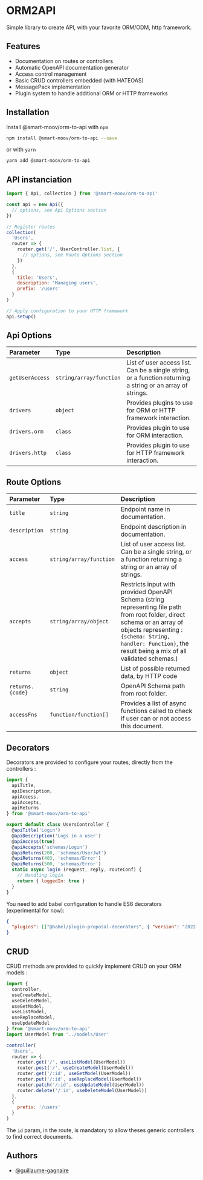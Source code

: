 # ORM2API

Simple library to create API, with your favorite ORM/ODM, http framework.

## Features

- Documentation on routes or controllers
- Automatic OpenAPI documentation generator
- Access control management
- Basic CRUD controllers embedded (with HATEOAS)
- MessagePack implementation
- Plugin system to handle additional ORM or HTTP frameworks

## Installation

Install @smart-moov/orm-to-api with `npm`

```bash
npm install @smart-moov/orm-to-api --save
```

or with `yarn`

```bash
yarn add @smart-moov/orm-to-api
```

## API instanciation

```js
import { Api, collection } from '@smart-moov/orm-to-api'

const api = new Api({
  // options, see Api Options section
})

// Register routes
collection(
  'Users',
  router => {
    router.get('/', UserController.list, {
      // options, see Route Options section
    })
  },
  {
    title: 'Users',
    description: 'Managing users',
    prefix: '/users'
  }
)

// Apply configuration to your HTTP framework
api.setup()
```

## Api Options

| Parameter       | Type                    | Description                                                                                                |
| :-------------- | :---------------------- | :--------------------------------------------------------------------------------------------------------- |
| `getUserAccess` | `string/array/function` | List of user access list. Can be a single string, or a function returning a string or an array of strings. |
| `drivers`       | `object`                | Provides plugins to use for ORM or HTTP framework interaction.                                             |
| `drivers.orm`   | `class`                 | Provides plugin to use for ORM interaction.                                                                |
| `drivers.http`  | `class`                 | Provides plugin to use for HTTP framework interaction.                                                     |

## Route Options

| Parameter        | Type                    | Description                                                                                                                                                                                                                                |
| :--------------- | :---------------------- | :----------------------------------------------------------------------------------------------------------------------------------------------------------------------------------------------------------------------------------------- |
| `title`          | `string`                | Endpoint name in documentation.                                                                                                                                                                                                            |
| `description`    | `string`                | Endpoint description in documentation.                                                                                                                                                                                                     |
| `access`         | `string/array/function` | List of user access list. Can be a single string, or a function returning a string or an array of strings.                                                                                                                                 |
| `accepts`        | `string/array/object`   | Restricts input with provided OpenAPI Schema (string representing file path from root folder, direct schema or an array of objects representing : `{schema: String, handler: Function}`, the result being a mix of all validated schemas.) |
| `returns`        | `object`                | List of possible returned data, by HTTP code                                                                                                                                                                                               |
| `returns.{code}` | `string`                | OpenAPI Schema path from root folder.                                                                                                                                                                                                      |
| `accessFns`      | `function/function[]`   | Provides a list of async functions called to check if user can or not access this document.                                                                                                                                                |

## Decorators

Decorators are provided to configure your routes, directly from the controllers :

```js
import {
  apiTitle,
  apiDescription,
  apiAccess,
  apiAccepts,
  apiReturns
} from '@smart-moov/orm-to-api'

export default class UsersController {
  @apiTitle('Login')
  @apiDescription('Logs in a user')
  @apiAccess(true)
  @apiAccepts('schemas/Login')
  @apiReturns(200, 'schemas/UserJwt')
  @apiReturns(403, 'schemas/Error')
  @apiReturns(500, 'schemas/Error')
  static async login (request, reply, routeConf) {
    // Handling login
    return { loggedIn: true }
  }
}
```

You need to add babel configuration to handle ES6 decorators (experimental for now):

```json
{
  "plugins": [["@babel/plugin-proposal-decorators", { "version": "2022-03" }]]
}
```

## CRUD

CRUD methods are provided to quickly implement CRUD on your ORM models :

```js
import {
  controller,
  useCreateModel,
  useDeleteModel,
  useGetModel,
  useListModel,
  useReplaceModel,
  useUpdateModel
} from '@smart-moov/orm-to-api'
import UserModel from '../models/User'

controller(
  'Users',
  router => {
    router.get('/', useListModel(UserModel))
    router.post('/', useCreateModel(UserModel))
    router.get('/:id', useGetModel(UserModel))
    router.put('/:id', useReplaceModel(UserModel))
    router.patch('/:id', useUpdateModel(UserModel))
    router.delete('/:id', useDeleteModel(UserModel))
  },
  {
    prefix: '/users'
  }
)
```

The `id` param, in the route, is mandatory to allow theses generic controllers to find correct documents.

## Authors

- [@guillaume-gagnaire](https://www.github.com/guillaume-gagnaire)
